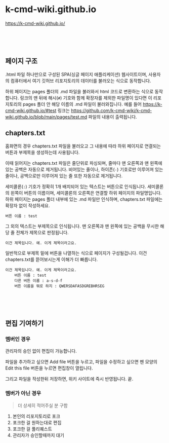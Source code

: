 # k-cmd-wiki.github.io

https://k-cmd-wiki.github.io/

<br>
<br>
<br>

## 페이지 구조

.html 파일 하나만으로 구성된 SPA(싱글 페이지 애플리케이션) 웹사이트이며, 사용자의 컴퓨터에서 여기 깃허브 리포지토리의 데이터를 불러오는 식으로 동작합니다.

하위 페이지는 pages 폴더의 .md 파일을 불러와서 html 코드로 변환하는 식으로 동작합니다. 링크의 맨 뒤에 해시(`#`) 기호와 함께 확장자를 제외한 파일명이 있다면 이 리포지토리의 pages 폴더 안 해당 이름의 .md 파일이 불러와집니다. 예를 들어 https://k-cmd-wiki.github.io/#test 링크는 https://github.com/k-cmd-wiki/k-cmd-wiki.github.io/blob/main/pages/test.md 파일의 내용이 출력됩니다.

## chapters.txt

홈화면의 경우 chapters.txt 파일을 불러오고 그 내용에 따라 하위 페이지로 연결되는 버튼과 부제목을 생성하는데 사용됩니다.

이때 읽어지는 chapters.txt 파일은 줄단위로 파싱되며, 줄마다 맨 오른쪽과 맨 왼쪽에 있는 공백은 자동으로 제거됩니다. 비어있는 줄이나, 하이픈(`-`) 기호로만 이루어져 있는 줄이나, 공백으로만 이루어져 있는 줄 또한 자동으로 제거됩니다.

세미콜론(`:`) 기호가 정확히 1개 배치되어 있는 텍스트는 버튼으로 인식됩니다. 세미콜론의 왼쪽이 버튼의 이름이며, 세미콜론의 오른쪽은 연결할 하위 페이지의 파일명입니다. 하위 페이지는 pages 폴더 내부에 있는 .md 파일만 인식하며, chapters.txt 파일에는 확장자 없이 작성하세요.
```
버튼 이름 : test
```

그 외의 텍스트는 부제목으로 인식됩니다. 맨 오른쪽과 맨 왼쪽에 있는 공백을 무시한 해당 줄 전체가 제목으로 판정됩니다.
```
이건 제목입니다. 예. 이게 제목이라고요.
```

일반적으로 부제목 밑에 버튼을 나열하는 식으로 페이지가 구성될겁니다. 이건 chapters.txt를 뜯어보시는게 이해가 더 빠릅니다.
```
이건 제목입니다. 예. 이게 제목이라고요.
    버튼 이름 : test
    다른 버튼 이름 : a-s-d-f
    버튼 이름을 뭐로 하지 : QWERSDAFASDGREBHRSEG
```

<br>
<br>
<br>

## 편집 기여하기

### 멤버인 경우

관리자의 승인 없이 편집이 가능합니다.

파일을 추가하고 싶으면 Add file 버튼을 누르고, 파일을 수정하고 싶으면 펜 모양의 Edit this file 버튼을 누르면 편집창이 열립니다.

그리고 파일을 작성한뒤 저장하면, 위키 사이트에 즉시 반영됩니다. 끝.

### 멤버가 아닌 경우

> 더 상세히 적어주실 분 구함

1. 본인의 리포지토리로 포크
2. 포크한 걸 원하는대로 편집
3. 포크한 걸 풀리퀘스트
4. 관리자가 승인할때까지 대기

